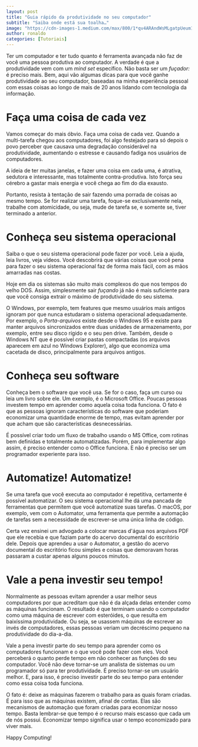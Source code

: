 ```yaml
---
layout: post
title: "Guia rápido da produtividade no seu computador"
subtitle: "Saiba onde está sua toalha…"
image: "https://cdn-images-1.medium.com/max/800/1*qv4ARAndWsMLgatpUeum1g.jpeg"
author: ronaldo
categories: [Tutoriais]
---
```


Ter um computador e ter tudo quanto é ferramenta avançada não
faz de você uma pessoa produtiva ao computador. A verdade é que a
produtividade vem com um *mind set* específico. Não basta ser um
*fuçador:* é preciso mais. Bem, aqui vão algumas dicas para que você
ganhe produtividade ao seu computador, baseadas na minha experiência
pessoal com essas coisas ao longo de mais de 20 anos lidando com
tecnologia da informação.

# Faça uma coisa de cada vez

Vamos começar do mais óbvio. Faça uma coisa de cada vez. Quando a
multi-tarefa chegou aos computadores, foi algo festejado para só depois
o povo perceber que causava uma degradação considerável na
produtividade, aumentando o estresse e causando fadiga nos usuários de
computadores.

A ideia de ter muitas janelas, e fazer uma coisa em cada uma, é
atrativa, sedutora e interessante, mas totalmente contra-produtiva. Isto
força seu cérebro a gastar mais energia e você chega ao fim do dia
exausto.

Portanto, resista à tentação de sair fazendo uma porrada de coisas ao
mesmo tempo. Se for realizar uma tarefa, foque-se exclusivamente nela,
trabalhe com atomicidade, ou seja, mude de tarefa se, e somente se,
tiver terminado a anterior.

# Conheça seu sistema operacional

Saiba o que o seu sistema operacional pode fazer por você. Leia a ajuda,
leia livros, veja vídeos. Você descobrirá que várias coisas que você
pena para fazer o seu sistema operacional faz de forma mais fácil, com
as mãos amarradas nas costas.

Hoje em dia os sistemas são muito mais complexos do que nos tempos do
velho DOS. Assim, simplesmente sair *fuçando* já não é mais suficiente
para que você consiga extrair o máximo de produtividade do seu sistema.

O Windows, por exemplo, tem features que mesmo usuários mais antigos
ignoram por que nunca estudaram o sistema operacional adequadamente. Por
exemplo, o *Porta-arquivos* existe desde o Windows 95 e existe para
manter arquivos sincronizados entre duas unidades de armazenamento, por
exemplo, entre seu disco rígido e o seu pen drive. Também, desde o
Windows NT que é possível criar pastas compactadas (os arquivos aparecem
em azul no Windows Explorer), algo que economiza uma cacetada de disco,
principalmente para arquivos antigos.

# Conheça seu software

Conheça bem o software que você usa. Se for o caso, faça um curso ou
leia um livro sobre ele. Um exemplo, é o Microsoft Office. Poucas
pessoas investem tempo em aprender como aquela coisa toda funciona. O
fato é que as pessoas ignoram características do software que poderiam
economizar uma quantidade enorme de tempo, mas evitam aprender por que
acham que são características desnecessárias.

É possível criar todo um fluxo de trabalho usando o MS Office, com
rotinas bem definidas e totalmente automatizadas. Porém, para
implementar algo assim, é preciso entender como o Office funciona. E não
é preciso ser um programador experiente para isso.

# Automatize! Automatize!

Se uma tarefa que você executa ao computador é repetitiva, certamente é
possível automatizar. O seu sistema operacional lhe dá uma pancada de
ferramentas que permitem que você automatize suas tarefas. O macOS, por
exemplo, vem com o Automator, uma ferramenta que permite a automação de
tarefas sem a necessidade de escrever-se uma única linha de código.

Certa vez ensinei um advogado a colocar marcas d'água nos arquivos PDF
que ele recebia e que faziam parte do acervo documental do escritório
dele. Depois que aprendeu a usar o Automator, a gestão do acervo
documental do escritório ficou simples e coisas que demoravam horas
passaram a custar apenas alguns poucos minutos.

# Vale a pena investir seu tempo!

Normalmente as pessoas evitam aprender a usar melhor seus computadores
por que acreditam que não é da alçada delas entender como as máquinas
funcionam. O resultado é que terminam usando o computador como uma
máquina de escrever com esteróides, o que resulta em baixíssima
produtividade. Ou seja, se usassem máquinas de escrever ao invés de
computadores, essas pessoas veriam um decréscimo pequeno na
produtividade do dia-a-dia.

Vale a pena investir parte do seu tempo para aprender como os
computadores funcionam e o que você pode fazer com eles. Você perceberá
o quanto perde tempo em não conhecer as funções do seu computador. Você
não deve tornar-se um analista de sistemas ou um programador só para ter
produtividade. É preciso tornar-se um usuário melhor. E, para isso, é
preciso investir parte do seu tempo para entender como essa coisa toda
funciona.

O fato é: deixe as máquinas fazerem o trabalho para as quais foram
criadas. É para isso que as máquinas existem, afinal de contas. Elas são
mecanismos de automação que foram criadas para economizar nosso tempo.
Basta lembrar-se que tempo é o recurso mais escasso que cada um de nós
possui. Economizar tempo significa usar o tempo economizado para viver
mais.

Happy Computing!
